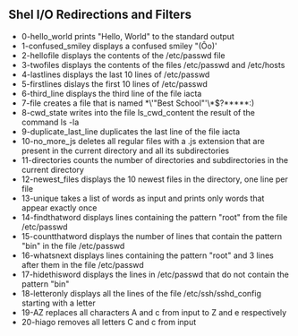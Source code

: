 ## Shel I/O Redirections and Filters

- 0-hello_world prints "Hello, World" to the standard output
- 1-confused_smiley displays a confused smiley "(Ôo)'
- 2-hellofile displays the contents of the /etc/passwd file
- 3-twofiles displays the contents of the files /etc/passwd and /etc/hosts
- 4-lastlines displays the last 10 lines of /etc/passwd
- 5-firstlines dislays the first 10 lines of /etc/passwd
- 6-third_line displays the third line of the file iacta
- 7-file creates a file that is named \*\\'"Best School"\'\\*$\?\*\*\*\*\*:)
- 8-cwd_state writes into the file ls_cwd_content the result of the command ls -la
- 9-duplicate_last_line duplicates the last line of the file iacta
- 10-no_more_js deletes all regular files with a .js extension that are present in the current directory and all its subdirectories
- 11-directories counts the number of directories and subdirectories in the current directory
- 12-newest_files displays the 10 newest files in the directory, one line per file
- 13-unique takes a list of words as input and prints only words that appear exactly once
- 14-findthatword displays lines containing the pattern "root" from the file /etc/passwd
- 15-countthatword displays the number of lines that contain the pattern "bin" in the file /etc/passwd
- 16-whatsnext displays lines containing the pattern "root" and 3 lines after them in the file /etc/passwd
- 17-hidethisword displays the lines in /etc/passwd that do not contain the pattern "bin"
- 18-letteronly displays all the lines of the file /etc/ssh/sshd_config starting with a letter
- 19-AZ replaces all characters A and c from input to Z and e respectively
- 20-hiago removes all letters C and c from input
